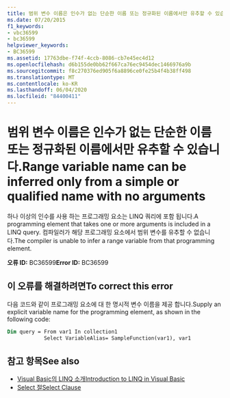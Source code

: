 ```yaml
---
title: 범위 변수 이름은 인수가 없는 단순한 이름 또는 정규화된 이름에서만 유추할 수 있습니다.
ms.date: 07/20/2015
f1_keywords:
- vbc36599
- bc36599
helpviewer_keywords:
- BC36599
ms.assetid: 17763dbe-f74f-4ccb-8086-cb7e45ec4d12
ms.openlocfilehash: d6b155de0bb62f667ca76ec9454dec1466976a9b
ms.sourcegitcommit: f8c270376ed905f6a8896ce0fe25b4f4b38ff498
ms.translationtype: MT
ms.contentlocale: ko-KR
ms.lasthandoff: 06/04/2020
ms.locfileid: "84400411"
---
```

# <a name="range-variable-name-can-be-inferred-only-from-a-simple-or-qualified-name-with-no-arguments"></a><span data-ttu-id="04ece-102">범위 변수 이름은 인수가 없는 단순한 이름 또는 정규화된 이름에서만 유추할 수 있습니다.</span><span class="sxs-lookup"><span data-stu-id="04ece-102">Range variable name can be inferred only from a simple or qualified name with no arguments</span></span>

<span data-ttu-id="04ece-103">하나 이상의 인수를 사용 하는 프로그래밍 요소는 LINQ 쿼리에 포함 됩니다.</span><span class="sxs-lookup"><span data-stu-id="04ece-103">A programming element that takes one or more arguments is included in a LINQ query.</span></span> <span data-ttu-id="04ece-104">컴파일러가 해당 프로그래밍 요소에서 범위 변수를 유추할 수 없습니다.</span><span class="sxs-lookup"><span data-stu-id="04ece-104">The compiler is unable to infer a range variable from that programming element.</span></span>

<span data-ttu-id="04ece-105">**오류 ID:** BC36599</span><span class="sxs-lookup"><span data-stu-id="04ece-105">**Error ID:** BC36599</span></span>

## <a name="to-correct-this-error"></a><span data-ttu-id="04ece-106">이 오류를 해결하려면</span><span class="sxs-lookup"><span data-stu-id="04ece-106">To correct this error</span></span>

<span data-ttu-id="04ece-107">다음 코드와 같이 프로그래밍 요소에 대 한 명시적 변수 이름을 제공 합니다.</span><span class="sxs-lookup"><span data-stu-id="04ece-107">Supply an explicit variable name for the programming element, as shown in the following code:</span></span>

```vb
Dim query = From var1 In collection1
            Select VariableAlias= SampleFunction(var1), var1
```

## <a name="see-also"></a><span data-ttu-id="04ece-108">참고 항목</span><span class="sxs-lookup"><span data-stu-id="04ece-108">See also</span></span>

- [<span data-ttu-id="04ece-109">Visual Basic의 LINQ 소개</span><span class="sxs-lookup"><span data-stu-id="04ece-109">Introduction to LINQ in Visual Basic</span></span>](../../programming-guide/language-features/linq/introduction-to-linq.md)
- [<span data-ttu-id="04ece-110">Select 절</span><span class="sxs-lookup"><span data-stu-id="04ece-110">Select Clause</span></span>](../queries/select-clause.md)
